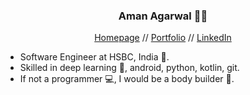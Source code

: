 <h3 align="center"> Aman Agarwal 👨‍💻 </h3>
<p align="center">
  <a href="https://amanagarwal.io">Homepage</a> //
    <a href="https://amanbasu.github.io/portfolio/">Portfolio</a> //
  <a href="https://www.linkedin.com/in/aman-agarwal-743548137/">LinkedIn</a>
</p>

<ul align="left">
  <li>Software Engineer at HSBC, India 🏦.</li>
  <li>Skilled in deep learning 🤖, android, python, kotlin, git.</li>
  <li>If not a programmer 💻, I would be a body builder 💪.</li>
</ul>

